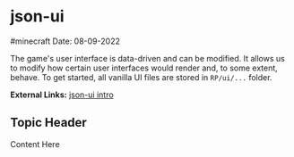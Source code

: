 # json-ui
#minecraft
Date: 08-09-2022

The game's user interface is data-driven and can be modified. It allows us to modify how certain user interfaces would render and, to some extent, behave. To get started, all vanilla UI files are stored in `RP/ui/...` folder.

**External Links:**
[json-ui intro](https://wiki.bedrock.dev/json-ui/json-ui-intro.html)

## Topic Header
Content Here